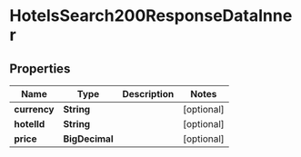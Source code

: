 

# HotelsSearch200ResponseDataInner


## Properties

| Name | Type | Description | Notes |
|------------ | ------------- | ------------- | -------------|
|**currency** | **String** |  |  [optional] |
|**hotelId** | **String** |  |  [optional] |
|**price** | **BigDecimal** |  |  [optional] |



